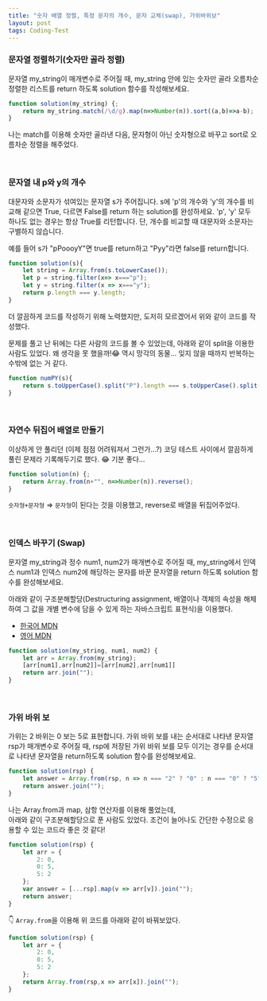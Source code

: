 ```yaml
---
title: "숫자 배열 정렬, 특정 문자의 개수, 문자 교체(swap), 가위바위보"
layout: post
tags: Coding-Test
---
```


### 문자열 정렬하기(숫자만 골라 정렬)
문자열 my_string이 매개변수로 주어질 때, my_string 안에 있는 숫자만 골라 오름차순 정렬한 리스트를 return 하도록 solution 함수를 작성해보세요.

```jsx
function solution(my_string) {;
    return my_string.match(/\d/g).map(n=>Number(n)).sort((a,b)=>a-b);
}
```
나는 match를 이용해 숫자만 골라낸 다음, 문자형이 아닌 숫자형으로 바꾸고 sort로 오름차순 정렬을 해주었다.








<br>

### 문자열 내 p와 y의 개수
대문자와 소문자가 섞여있는 문자열 s가 주어집니다. s에 'p'의 개수와 'y'의 개수를 비교해
같으면 True, 다르면 False를 return 하는 solution를 완성하세요.
'p', 'y' 모두 하나도 없는 경우는 항상 True를 리턴합니다. 단, 개수를 비교할 때 대문자와 소문자는 구별하지 않습니다.

예를 들어 s가 "pPoooyY"면 true를 return하고 "Pyy"라면 false를 return합니다.

```jsx
function solution(s){
    let string = Array.from(s.toLowerCase());
    let p = string.filter(x=> x==="p");
    let y = string.filter(x => x==="y");
    return p.length === y.length;
}
```
더 깔끔하게 코드를 작성하기 위해 노력했지만, 도저히 모르겠어서 위와 같이 코드를 작성했다.

문제를 풀고 난 뒤에는 다른 사람의 코드를 볼 수 있었는데, 아래와 같이 split을 이용한 사람도 있었다.
왜 생각을 못 했을까!😂 역시 망각의 동물... 잊지 않을 때까지 반복하는 수밖에 없는 거 같다.  
```jsx
function numPY(s){
    return s.toUpperCase().split("P").length === s.toUpperCase().split("Y").length;
}
```

<br>

### 자연수 뒤집어 배열로 만들기

이상하게 안 풀리던 (이제 점점 어려워져서 그런가...?) 코딩 테스트 사이에서 깔끔하게 풀린 문제라 기록해두기로 했다.
😂 기분 좋다...
```jsx
function solution(n) {;
    return Array.from(n+"", n=>Number(n)).reverse();
}
```
`숫자형+문자형` ⇒ `문자형`이 된다는 것을 이용했고, reverse로 배열을 뒤집어주었다. 

<br>

### 인덱스 바꾸기 (Swap)
문자열 my_string과 정수 num1, num2가 매개변수로 주어질 때, my_string에서 인덱스 num1과 인덱스 num2에 해당하는 문자를 바꾼 문자열을 return 하도록 solution 함수를 완성해보세요.


아래와 같이 구조분해할당(Destructuring assignment, 배열이나 객체의 속성을 해체하여 그 값을 개별 변수에 담을 수 있게 하는 자바스크립트 표현식)을 이용했다.
- <a href="https://developer.mozilla.org/ko/docs/Web/JavaScript/Reference/Operators/Destructuring_assignment">한국어 MDN</a>
- <a href="https://developer.mozilla.org/en-US/docs/Web/JavaScript/Reference/Operators/Destructuring_assignment">영어 MDN</a>
```jsx
function solution(my_string, num1, num2) {
    let arr = Array.from(my_string);
    [arr[num1],arr[num2]]=[arr[num2],arr[num1]]
    return arr.join("");
}
```

<br>

### 가위 바위 보
가위는 2 바위는 0 보는 5로 표현합니다. 가위 바위 보를 내는 순서대로 나타낸 문자열 rsp가 매개변수로 주어질 때,
rsp에 저장된 가위 바위 보를 모두 이기는 경우를 순서대로 나타낸 문자열을 return하도록 solution 함수를 완성해보세요.

```jsx
function solution(rsp) {
    let answer = Array.from(rsp, n => n === "2" ? "0" : n === "0" ? "5" : "2");
    return answer.join("");
}
```
나는 Array.from과 map, 삼항 연산자를 이용해 풀었는데,<br> 
아래와 같이 구조분해할당으로 푼 사람도 있었다.
조건이 늘어나도 간단한 수정으로 응용할 수 있는 코드라 좋은 것 같다!
```jsx
function solution(rsp) {
    let arr = {
        2: 0,
        0: 5,
        5: 2
    };
    var answer = [...rsp].map(v => arr[v]).join("");
    return answer;
}
```

👇 `Array.from`을 이용해 위 코드를 아래와 같이 바꿔보았다.
```jsx
function solution(rsp) {
    let arr = {
        2: 0,
        0: 5,
        5: 2
    };
    return Array.from(rsp,x => arr[x]).join("");
}
```

<br>
<br>
